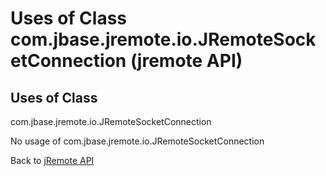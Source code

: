 # Uses of Class com.jbase.jremote.io.JRemoteSocketConnection (jremote API)

<PageHeader />

## Uses of Class
com.jbase.jremote.io.JRemoteSocketConnection

No usage of com.jbase.jremote.io.JRemoteSocketConnection

Back to [jRemote API](../../../../jremote-api/README.md)

  
<PageFooter />
